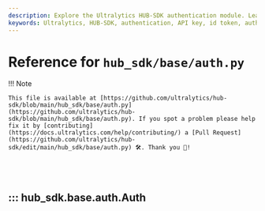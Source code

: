 ```yaml
---
description: Explore the Ultralytics HUB-SDK authentication module. Learn to manage API keys and tokens for secure server interactions.
keywords: Ultralytics, HUB-SDK, authentication, API key, id token, auth module, Python, secure server
---
```


# Reference for `hub_sdk/base/auth.py`

!!! Note

    This file is available at [https://github.com/ultralytics/hub-sdk/blob/main/hub_sdk/base/auth.py](https://github.com/ultralytics/hub-sdk/blob/main/hub_sdk/base/auth.py). If you spot a problem please help fix it by [contributing](https://docs.ultralytics.com/help/contributing/) a [Pull Request](https://github.com/ultralytics/hub-sdk/edit/main/hub_sdk/base/auth.py) 🛠️. Thank you 🙏!

<br><br>

## ::: hub_sdk.base.auth.Auth

<br><br>
